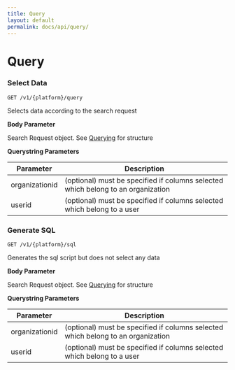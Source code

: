 ```yaml
---
title: Query
layout: default
permalink: docs/api/query/
---
```


Query
====

### Select Data
```GET /v1/{platform}/query```   

Selects data according to the search request

**Body Parameter**

Search Request object. See [Querying](/docs/querying/) for structure

**Querystring Parameters**

|Parameter| Description|
|-------- | ---|
| organizationid | (optional) must be specified if columns selected which belong to an organization  |
| userid | (optional) must be specified if columns selected which belong to a user |  

### Generate SQL
```GET /v1/{platform}/sql```   

Generates the sql script but does not select any data

**Body Parameter**

Search Request object. See [Querying](/docs/querying/) for structure

**Querystring Parameters**

|Parameter| Description|
|-------- | ---|
| organizationid | (optional) must be specified if columns selected which belong to an organization  |
| userid | (optional) must be specified if columns selected which belong to a user |  

